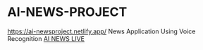 # AI-NEWS-PROJECT
https://ai-newsproject.netlify.app/
News Application Using Voice Recognition [AI NEWS LIVE](https://ai-newsproject.netlify.app/)
